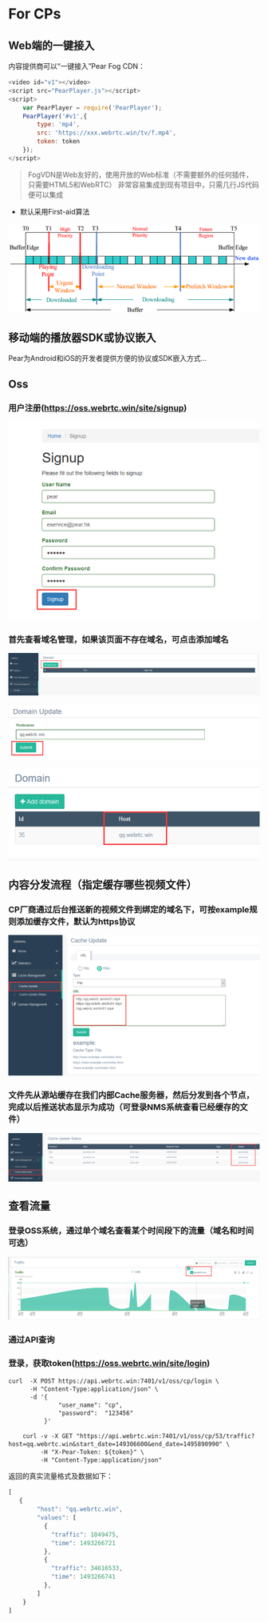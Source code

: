 # For CPs

## Web端的一键接入

内容提供商可以“一键接入”Pear Fog CDN：

``` js
<video id="v1"></video>
<script src="PearPlayer.js"></script>
<script>
    var PearPlayer = require('PearPlayer');
    PearPlayer('#v1',{
        type: 'mp4',
        src: 'https://xxx.webrtc.win/tv/f.mp4',
        token: token
    });
</script>
```

> FogVDN是Web友好的，使用开放的Web标准（不需要额外的任何插件，只需要HTML5和WebRTC）
> 非常容易集成到现有项目中，只需几行JS代码便可以集成

* 默认采用First-aid算法

![First-aid](fig/firstaid.png)
## 移动端的播放器SDK或协议嵌入

Pear为Android和iOS的开发者提供方便的协议或SDK嵌入方式... 

## Oss
### 用户注册(https://oss.webrtc.win/site/signup)
![用户注册](fig/oss/sign_in.png)

### 首先查看域名管理，如果该页面不存在域名，可点击添加域名
![查看域名](fig/oss/view_domain.png)

![添加域名](fig/oss/add_domain.png)

![查看绑定的域名](fig/oss/domain.png)

## 内容分发流程（指定缓存哪些视频文件）
### CP厂商通过后台推送新的视频文件到绑定的域名下，可按example规则添加缓存文件，默认为https协议
![推送新视频文件](fig/oss/cache_update.png)

### 文件先从源站缓存在我们内部Cache服务器，然后分发到各个节点，完成以后推送状态显示为成功（可登录NMS系统查看已经缓存的文件）
![查看推送新视频文件状态](fig/oss/cache_update_status.png)

## 查看流量
### 登录OSS系统，通过单个域名查看某个时间段下的流量（域名和时间可选）
![域名和时间组合查询流量](fig/oss/traffic.png)

### 通过API查询

### 登录，获取token(https://oss.webrtc.win/site/login)
```  shell
curl  -X POST https://api.webrtc.win:7401/v1/oss/cp/login \
      -H "Content-Type:application/json" \
      -d '{
              "user_name": "cp",
              "password":  "123456"
          }'

```

``` shell
    curl -v -X GET "https://api.webrtc.win:7401/v1/oss/cp/53/traffic?host=qq.webrtc.win&start_date=149306600&end_date=1495890990" \
         -H "X-Pear-Token: ${token}" \
         -H "Content-Type:application/json"                           
```

返回的真实流量格式及数据如下：
``` js
[
   {
	    "host": "qq.webrtc.win",
	    "values": [
	      {
	        "traffic": 1049475,
	        "time": 1493266721
	      },
	      {
	        "traffic": 34616533,
	        "time": 1493266741
	      },
	    ]
    }
]
```

